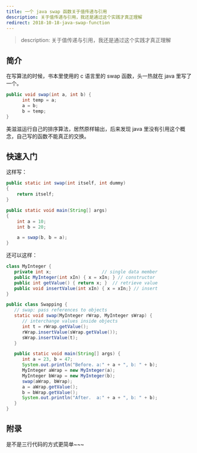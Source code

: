 ```yaml
---
title: 一个 java swap 函数关于值传递与引用
description: 关于值传递与引用，我还是通过这个实践才真正理解
redirect: 2018-10-18-java-swap-function
---
```


> description: 关于值传递与引用，我还是通过这个实践才真正理解

## 简介
在写算法的时候，书本里使用的 c 语言里的 swap 函数，头一热就在 java 里写了一个。
```java
public void swap(int a, int b) {
      int temp = a;
      a = b;
      b = temp;
}
```
美滋滋运行自己的排序算法，居然原样输出，后来发现 java 里没有引用这个概念，自己写的函数不能真正的交换。

## 快速入门
这样写：
```java 
public static int swap(int itself, int dummy)
{
    return itself;
}

public static void main(String[] args)
{
    int a = 10;
    int b = 20;

    a = swap(b, b = a);
}
```
还可以这样：
```java
class MyInteger {
   private int x;                   // single data member
   public MyInteger(int xIn) { x = xIn; } // constructor
   public int getValue() { return x; }  // retrieve value
   public void insertValue(int xIn) { x = xIn;} // insert
}

public class Swapping {
   // swap: pass references to objects
   static void swap(MyInteger rWrap, MyInteger sWrap) {
      // interchange values inside objects
      int t = rWrap.getValue();
      rWrap.insertValue(sWrap.getValue());
      sWrap.insertValue(t);
   }

   public static void main(String[] args) {
      int a = 23, b = 47;
      System.out.println("Before. a:" + a + ", b: " + b);
      MyInteger aWrap = new MyInteger(a);
      MyInteger bWrap = new MyInteger(b);
      swap(aWrap, bWrap);
      a = aWrap.getValue();
      b = bWrap.getValue();
      System.out.println("After.  a:" + a + ", b: " + b);
   }
}
```
## 附录
是不是三行代码的方式更简单~~~